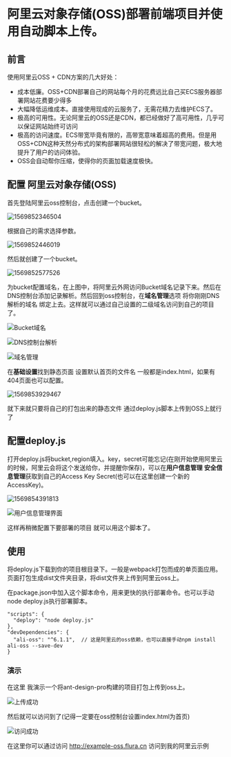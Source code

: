 # 阿里云对象存储(OSS)部署前端项目并使用自动脚本上传。

## 前言

使用阿里云OSS + CDN方案的几大好处：

- 成本低廉。OSS+CDN部署自己的网站每个月的花费远比自己买ECS服务器部署网站花费要少得多
- 大幅降低运维成本。直接使用现成的云服务了，无需花精力去维护ECS了。
- 极高的可用性。无论阿里云的OSS还是CDN，都已经做好了高可用性，几乎可以保证网站始终可访问
- 极高的访问速度。ECS带宽毕竟有限的，高带宽意味着超高的费用。但是用OSS+CDN这种天然分布式的架构部署网站很轻松的解决了带宽问题，极大地提升了用户的访问体验。
- OSS会自动帮你压缩，使得你的页面加载速度极快。

## 配置 阿里云对象存储(OSS)

首先登陆阿里云oss控制台，点击创建一个bucket。

![1569852346504](http://img.flura.cn/1569852346504.png)



根据自己的需求选择参数。

![1569852446019](http://img.flura.cn/1569852446019.png)



然后就创建了一个bucket。

![1569852577526](http://img.flura.cn/1569852577526.png)



为bucket配置域名，在上图中，将阿里云外网访问Bucket域名记录下来。然后在DNS控制台添加记录解析。然后回到oss控制台，在**域名管理**选项 将你刚刚DNS解析的域名 绑定上去。这样就可以通过自己设置的二级域名访问到自己的项目了。

![Bucket域名](http://img.flura.cn/1569852876717.png)

![DNS控制台解析](http://img.flura.cn/1569853154407.png)

![域名管理](http://img.flura.cn/1569853473577.png)

在**基础设置**找到静态页面 设置默认首页的文件名 一般都是index.html，如果有404页面也可以配置。

![1569853929467](http://img.flura.cn/1569853929467.png)

就下来就只要将自己的打包出来的静态文件 通过deploy.js脚本上传到OSS上就行了



## 配置deploy.js

打开deploy.js将bucket,region填入。key，secret可能忘记(在刚开始使用阿里云的时候，阿里云会将这个发送给你，并提醒你保存)，可以在**用户信息管理** **安全信息管理**获取到自己的Access Key Secret(也可以在这里创建一个新的AccessKey)。

![1569854391813](http://img.flura.cn/1569854391813.png)



![用户信息管理界面](http://img.flura.cn/1569854935227.png)

这样再稍微配置下要部署的项目 就可以用这个脚本了。

## 使用

将deploy.js下载到你的项目根目录下。一般是webpack打包而成的单页面应用。页面打包生成dist文件夹目录，将dist文件夹上传到阿里云oss上。

在package.json中加入这个脚本命令，用来更快的执行部署命令。也可以手动node deploy.js执行部署脚本。

```
"scripts": {
  "deploy": "node deploy.js"
},
"devDependencies": {
  "ali-oss": "^6.1.1",  // 这是阿里云的oss依赖，也可以直接手动npm install ali-oss --save-dev
}
```

### 演示

在这里 我演示一个将ant-design-pro构建的项目打包上传到oss上。

![上传成功](http://img.flura.cn/1569923829980.png)

然后就可以访问到了(记得一定要在oss控制台设置index.html为首页)

![访问成功](http://img.flura.cn/1569928381648.png)

在这里你可以通过访问 http://example-oss.flura.cn  访问到我的阿里云示例